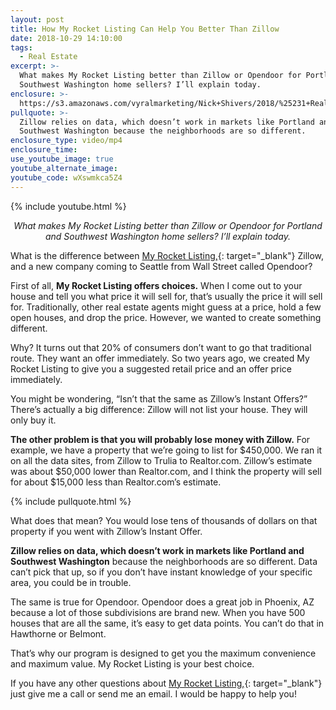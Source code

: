 ```yaml
---
layout: post
title: How My Rocket Listing Can Help You Better Than Zillow
date: 2018-10-29 14:10:00
tags:
  - Real Estate
excerpt: >-
  What makes My Rocket Listing better than Zillow or Opendoor for Portland and
  Southwest Washington home sellers? I’ll explain today.
enclosure: >-
  https://s3.amazonaws.com/vyralmarketing/Nick+Shivers/2018/%25231+Real+Estate+Team+in+the+Portland+Metro+%257C+SW+Washington+My+rocket+listing.mp4
pullquote: >-
  Zillow relies on data, which doesn’t work in markets like Portland and
  Southwest Washington because the neighborhoods are so different.
enclosure_type: video/mp4
enclosure_time:
use_youtube_image: true
youtube_alternate_image:
youtube_code: wXswmkca5Z4
---
```


{% include youtube.html %}

<p style="text-align: center;"><em>What makes My Rocket Listing better than Zillow or Opendoor for Portland and Southwest Washington home sellers? I’ll explain today.</em></p>

What is the difference between [My Rocket Listing,](https://www.myrocketlisting.com/){: target="_blank"} Zillow, and a new company coming to Seattle from Wall Street called Opendoor?&nbsp;

First of all, **My Rocket Listing offers choices.** When I come out to your house and tell you what price it will sell for, that’s usually the price it will sell for. Traditionally, other real estate agents might guess at a price, hold a few open houses, and drop the price. However, we wanted to create something different.&nbsp;

Why? It turns out that 20% of consumers don’t want to go that traditional route. They want an offer immediately. So two years ago, we created My Rocket Listing to give you a suggested retail price and an offer price immediately.

You might be wondering, “Isn’t that the same as Zillow’s Instant Offers?” There’s actually a big difference: Zillow will not list your house. They will only buy it.&nbsp;

**The other problem is that you will probably lose money with Zillow.** For example, we have a property that we’re going to list for $450,000. We ran it on all the data sites, from Zillow to Trulia to Realtor.com. Zillow’s estimate was about $50,000 lower than Realtor.com, and I think the property will sell for about $15,000 less than Realtor.com’s estimate.

{% include pullquote.html %}

What does that mean? You would lose tens of thousands of dollars on that property if you went with Zillow’s Instant Offer.&nbsp;

**Zillow relies on data, which doesn’t work in markets like Portland and Southwest Washington** because the neighborhoods are so different. Data can’t pick that up, so if you don’t have instant knowledge of your specific area, you could be in trouble.&nbsp;

The same is true for Opendoor. Opendoor does a great job in Phoenix, AZ because a lot of those subdivisions are brand new. When you have 500 houses that are all the same, it’s easy to get data points. You can’t do that in Hawthorne or Belmont.&nbsp;

That’s why our program is designed to get you the maximum convenience and maximum value. My Rocket Listing is your best choice.

If you have any other questions about [My Rocket Listing,](https://www.myrocketlisting.com/){: target="_blank"} just give me a call or send me an email. I would be happy to help you!
